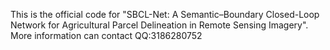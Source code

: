 This is the official code for "SBCL-Net: A Semantic–Boundary Closed-Loop Network for Agricultural Parcel Delineation in Remote Sensing Imagery". More information can contact QQ:3186280752
